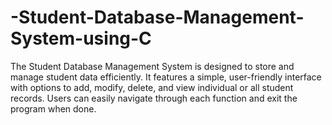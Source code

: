# -Student-Database-Management-System-using-C
The Student Database Management System is designed to store and manage student data efficiently. It features a simple, user-friendly interface with options to add, modify, delete, and view individual or all student records. Users can easily navigate through each function and exit the program when done.
